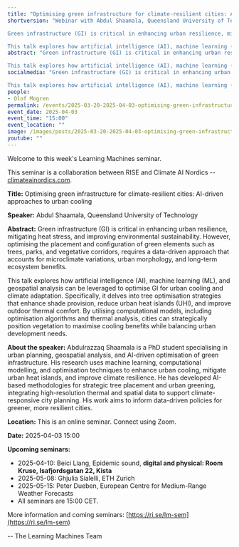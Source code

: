 ```yaml
---
title: "Optimising green infrastructure for climate-resilient cities: AI-driven approaches to urban cooling"
shortversion: "Webinar with Abdul Shaamala, Queensland University of Technology. 

Green infrastructure (GI) is critical in enhancing urban resilience, mitigating heat stress, and improving environmental sustainability. However, optimising the placement and configuration of green elements such as trees, parks, and vegetative corridors, requires a data-driven approach that accounts for microclimate variations, urban morphology, and long-term ecosystem benefits.

This talk explores how artificial intelligence (AI), machine learning (ML), and geospatial analysis can be leveraged to optimise GI for urban cooling and climate adaptation. Specifically, it delves into tree optimisation strategies that enhance shade provision, reduce urban heat islands (UHI), and improve outdoor thermal comfort. By utilising computational models, including optimisation algorithms and thermal analysis, cities can strategically position vegetation to maximise cooling benefits while balancing urban development needs."
abstract: "Green infrastructure (GI) is critical in enhancing urban resilience, mitigating heat stress, and improving environmental sustainability. However, optimising the placement and configuration of green elements such as trees, parks, and vegetative corridors, requires a data-driven approach that accounts for microclimate variations, urban morphology, and long-term ecosystem benefits.

This talk explores how artificial intelligence (AI), machine learning (ML), and geospatial analysis can be leveraged to optimise GI for urban cooling and climate adaptation. Specifically, it delves into tree optimisation strategies that enhance shade provision, reduce urban heat islands (UHI), and improve outdoor thermal comfort. By utilising computational models, including optimisation algorithms and thermal analysis, cities can strategically position vegetation to maximise cooling benefits while balancing urban development needs."
socialmedia: "Green infrastructure (GI) is critical in enhancing urban resilience, mitigating heat stress, and improving environmental sustainability. However, optimising the placement and configuration of green elements such as trees, parks, and vegetative corridors, requires a data-driven approach that accounts for microclimate variations, urban morphology, and long-term ecosystem benefits.

This talk explores how artificial intelligence (AI), machine learning (ML), and geospatial analysis can be leveraged to optimise GI for urban cooling and climate adaptation. Specifically, it delves into tree optimisation strategies that enhance shade provision, reduce urban heat islands (UHI), and improve outdoor thermal comfort. By utilising computational models, including optimisation algorithms and thermal analysis, cities can strategically position vegetation to maximise cooling benefits while balancing urban development needs."
people:
- Olof Mogren
permalink: /events/2025-03-20-2025-04-03-optimising-green-infrastructure-for-climate-resilient-cities
event_date: 2025-04-03
event_time: "15:00"
event_location: ""
image: /images/posts/2025-03-20-2025-04-03-optimising-green-infrastructure-for-climate-resilient-cities.jpg
youtube: ""
--- 
```

Welcome to this week's Learning Machines seminar.

This seminar is a collaboration between RISE and Climate AI Nordics -- [climateainordics.com](https://climateainordics.com/).

**Title:** Optimising green infrastructure for climate-resilient cities: AI-driven approaches to urban cooling

**Speaker:** Abdul Shaamala, Queensland University of Technology

**Abstract:** Green infrastructure (GI) is critical in enhancing urban resilience, mitigating heat stress, and improving environmental sustainability. However, optimising the placement and configuration of green elements such as trees, parks, and vegetative corridors, requires a data-driven approach that accounts for microclimate variations, urban morphology, and long-term ecosystem benefits.

This talk explores how artificial intelligence (AI), machine learning (ML), and geospatial analysis can be leveraged to optimise GI for urban cooling and climate adaptation. Specifically, it delves into tree optimisation strategies that enhance shade provision, reduce urban heat islands (UHI), and improve outdoor thermal comfort. By utilising computational models, including optimisation algorithms and thermal analysis, cities can strategically position vegetation to maximise cooling benefits while balancing urban development needs.

**About the speaker:** Abdulrazzaq Shaamala is a PhD student specialising in urban planning, geospatial analysis, and AI-driven optimisation of green infrastructure. His research uses machine learning, computational modelling, and optimisation techniques to enhance urban cooling, mitigate urban heat islands, and improve climate resilience. He has developed AI-based methodologies for strategic tree placement and urban greening, integrating high-resolution thermal and spatial data to support climate-responsive city planning. His work aims to inform data-driven policies for greener, more resilient cities.

**Location:** This is an online seminar. Connect using Zoom.

**Date:** 2025-04-03 15:00



**Upcoming seminars:**

* 2025-04-10: Beici Liang, Epidemic sound, **digital and physical: Room Kruse, Isafjordsgatan 22, Kista**
* 2025-05-08: Ghjulia Sialelli, ETH Zurich
* 2025-05-15: Peter Dueben, European Centre for Medium-Range Weather Forecasts
* All seminars are 15:00 CET.

More information and coming seminars: [https://ri.se/lm-sem](https://ri.se/lm-sem)

-- The Learning Machines Team

